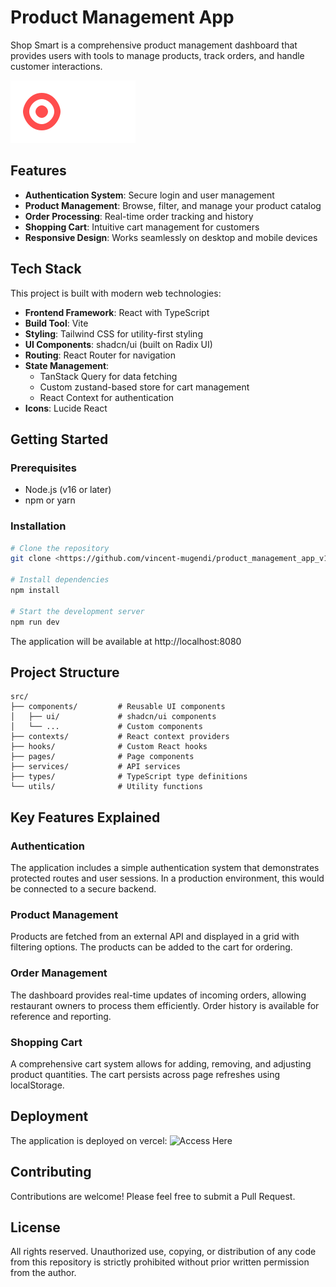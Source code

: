 
# Product Management App

Shop Smart is a comprehensive product management dashboard that provides users with tools to manage products, track orders, and handle customer interactions.

![App Dashboard](/public/logo.svg)

## Features

- **Authentication System**: Secure login and user management
- **Product Management**: Browse, filter, and manage your product catalog
- **Order Processing**: Real-time order tracking and history
- **Shopping Cart**: Intuitive cart management for customers
- **Responsive Design**: Works seamlessly on desktop and mobile devices

## Tech Stack

This project is built with modern web technologies:

- **Frontend Framework**: React with TypeScript
- **Build Tool**: Vite
- **Styling**: Tailwind CSS for utility-first styling
- **UI Components**: shadcn/ui (built on Radix UI)
- **Routing**: React Router for navigation
- **State Management**: 
  - TanStack Query for data fetching
  - Custom zustand-based store for cart management
  - React Context for authentication
- **Icons**: Lucide React

## Getting Started

### Prerequisites

- Node.js (v16 or later)
- npm or yarn

### Installation

```bash
# Clone the repository
git clone <https://github.com/vincent-mugendi/product_management_app_v1.git>

# Install dependencies
npm install

# Start the development server
npm run dev
```

The application will be available at http://localhost:8080

## Project Structure

```
src/
├── components/         # Reusable UI components
│   ├── ui/             # shadcn/ui components
│   └── ...             # Custom components
├── contexts/           # React context providers
├── hooks/              # Custom React hooks
├── pages/              # Page components
├── services/           # API services
├── types/              # TypeScript type definitions
└── utils/              # Utility functions
```

## Key Features Explained

### Authentication

The application includes a simple authentication system that demonstrates protected routes and user sessions. In a production environment, this would be connected to a secure backend.

### Product Management

Products are fetched from an external API and displayed in a grid with filtering options. The products can be added to the cart for ordering.

### Order Management

The dashboard provides real-time updates of incoming orders, allowing restaurant owners to process them efficiently. Order history is available for reference and reporting.

### Shopping Cart

A comprehensive cart system allows for adding, removing, and adjusting product quantities. The cart persists across page refreshes using localStorage.

## Deployment

The application is deployed on vercel:
![Access Here](https://vercelink.com)

## Contributing

Contributions are welcome! Please feel free to submit a Pull Request.

## License

All rights reserved. Unauthorized use, copying, or distribution of any code from this repository is strictly prohibited without prior written permission from the author.
